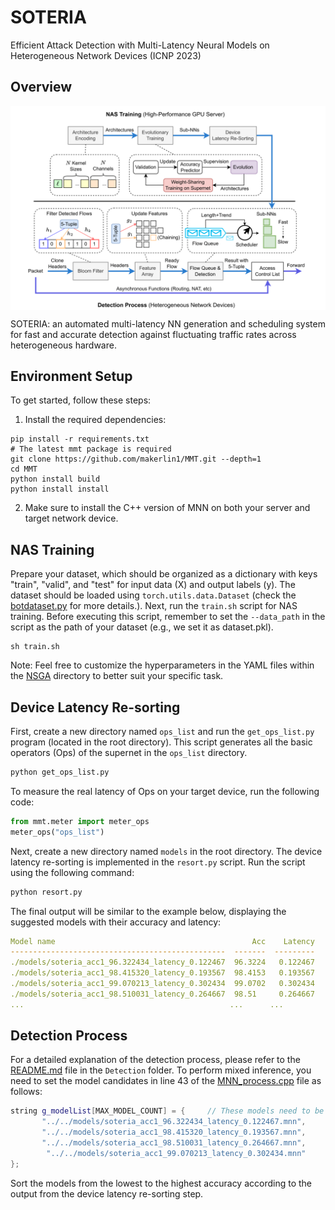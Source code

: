 # SOTERIA  
Efficient Attack Detection with Multi-Latency Neural Models on Heterogeneous Network Devices (ICNP 2023)
## Overview
<img align="center" width="600" src="overview.png">

SOTERIA: an automated multi-latency NN generation and scheduling system for fast and accurate detection against fluctuating traffic rates across heterogeneous hardware.

## Environment Setup
To get started, follow these steps:
1. Install the required dependencies:  
```  
pip install -r requirements.txt  
# The latest mmt package is required  
git clone https://github.com/makerlin1/MMT.git --depth=1  
cd MMT  
python install build  
python install install  
```  
2. Make sure to install the C++ version of MNN on both your server and target network device.
## NAS Training
Prepare your dataset, which should be organized as a dictionary with keys "train", "valid", and "test" for input data (X) and output labels (y). The dataset should be loaded using `torch.utils.data.Dataset` (check the [botdataset.py](./botdataset.py) for more details.).
Next, run the `train.sh` script for NAS training. Before executing this script, remember to set the `--data_path` in the script as the path of your dataset (e.g., we set it as dataset.pkl).  
```  
sh train.sh  
```
Note: Feel free to customize the hyperparameters in the YAML files within the [NSGA](./NSGA/) directory to better suit your specific task.

## Device Latency Re-sorting
First, create a new directory named `ops_list` and run the `get_ops_list.py` program (located in the root directory). This script generates all the basic operators (Ops) of the supernet in the `ops_list` directory.  
```python  
python get_ops_list.py  
```  
To measure the real latency of Ops on your target device, run the following code:  
```python  
from mmt.meter import meter_ops  
meter_ops("ops_list")  
```  
Next, create a new directory named `models` in the root directory. The device latency re-sorting is implemented in the `resort.py` script. Run the script using the following command:  
```python  
python resort.py  
```  
The final output will be similar to the example below, displaying the suggested models with their accuracy and latency:  
```yaml  
Model name                                            Acc    Latency  
------------------------------------------------  -------  ---------  
./models/soteria_acc1_96.322434_latency_0.122467  96.3224   0.122467  
./models/soteria_acc1_98.415320_latency_0.193567  98.4153   0.193567  
./models/soteria_acc1_99.070213_latency_0.302434  99.0702   0.302434  
./models/soteria_acc1_98.510031_latency_0.264667  98.51     0.264667  
...                                              ...      ...  
```

## Detection Process
For a detailed explanation of the detection process, please refer to the [README.md](./Detection/README.md) file in the `Detection` folder.
To perform mixed inference, you need to set the model candidates in line 43 of the [MNN_process.cpp](./Detection/cpu/MNN_process.cpp) file as follows:  
```c++  
string g_modelList[MAX_MODEL_COUNT] = {     // These models need to be sorted from lowest to highest accuracy  
       "../../models/soteria_acc1_96.322434_latency_0.122467.mnn",  
       "../../models/soteria_acc1_98.415320_latency_0.193567.mnn",  
       "../../models/soteria_acc1_98.510031_latency_0.264667.mnn",  
        "../../models/soteria_acc1_99.070213_latency_0.302434.mnn"  
};  
```  
Sort the models from the lowest to the highest accuracy according to the output from the device latency re-sorting step.

